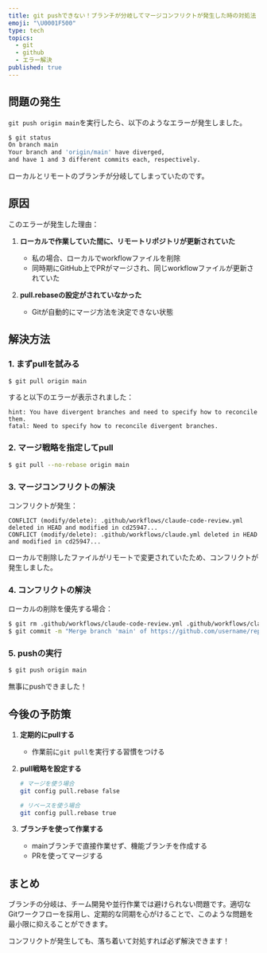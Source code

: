 ```yaml
---
title: git pushできない！ブランチが分岐してマージコンフリクトが発生した時の対処法
emoji: "\U0001F500"
type: tech
topics:
  - git
  - github
  - エラー解決
published: true
---
```

## 問題の発生

`git push origin main`を実行したら、以下のようなエラーが発生しました。

```bash
$ git status
On branch main
Your branch and 'origin/main' have diverged,
and have 1 and 3 different commits each, respectively.
```

ローカルとリモートのブランチが分岐してしまっていたのです。

## 原因

このエラーが発生した理由：

1. **ローカルで作業していた間に、リモートリポジトリが更新されていた**
   - 私の場合、ローカルでworkflowファイルを削除
   - 同時期にGitHub上でPRがマージされ、同じworkflowファイルが更新されていた

2. **pull.rebaseの設定がされていなかった**
   - Gitが自動的にマージ方法を決定できない状態

## 解決方法

### 1. まずpullを試みる

```bash
$ git pull origin main
```

すると以下のエラーが表示されました：

```
hint: You have divergent branches and need to specify how to reconcile them.
fatal: Need to specify how to reconcile divergent branches.
```

### 2. マージ戦略を指定してpull

```bash
$ git pull --no-rebase origin main
```

### 3. マージコンフリクトの解決

コンフリクトが発生：

```
CONFLICT (modify/delete): .github/workflows/claude-code-review.yml deleted in HEAD and modified in cd25947...
CONFLICT (modify/delete): .github/workflows/claude.yml deleted in HEAD and modified in cd25947...
```

ローカルで削除したファイルがリモートで変更されていたため、コンフリクトが発生しました。

### 4. コンフリクトの解決

ローカルの削除を優先する場合：

```bash
$ git rm .github/workflows/claude-code-review.yml .github/workflows/claude.yml
$ git commit -m "Merge branch 'main' of https://github.com/username/repository"
```

### 5. pushの実行

```bash
$ git push origin main
```

無事にpushできました！

## 今後の予防策

1. **定期的にpullする**
   - 作業前に`git pull`を実行する習慣をつける

2. **pull戦略を設定する**
   ```bash
   # マージを使う場合
   git config pull.rebase false
   
   # リベースを使う場合
   git config pull.rebase true
   ```

3. **ブランチを使って作業する**
   - mainブランチで直接作業せず、機能ブランチを作成する
   - PRを使ってマージする

## まとめ

ブランチの分岐は、チーム開発や並行作業では避けられない問題です。適切なGitワークフローを採用し、定期的な同期を心がけることで、このような問題を最小限に抑えることができます。

コンフリクトが発生しても、落ち着いて対処すれば必ず解決できます！
